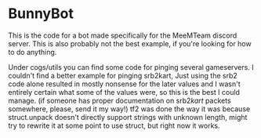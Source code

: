 # BunnyBot

This is the code for a bot made specifically for the MeeMTeam discord server.
This is also probably not the best example, if you're looking for how to do anything.

Under cogs/utils you can find some code for pinging several gameservers. 
I couldn't find a better example for pinging srb2kart, Just using the srb2 code alone resulted in mostly nonsense for the later values and I wasn't entirely certain what some of the values were, so this is the best I could manage. (if someone has proper documentation on srb2*kart* packets somewhere, please, send it my way!)
tf2 was done the way it was because struct.unpack doesn't directly support strings with unknown length, might try to rewrite it at some point to use struct, but right now it works.